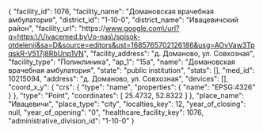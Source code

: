 {
    "facility_id": 1076,
    "facility_name": "Домановская врачебная амбулатория",
    "district_id": "1-10-0",
    "district_name": "Ивацевичский район",
    "facility_url": "https:\/\/www.google.com\/url?q=https:\/\/ivacemed.by\/o-nas\/spisok-otdelenij&sa=D&source=editors&ust=1685765702126186&usg=AOvVaw3TpqskR-V517j8RbUnp1VN",
    "facility_address": "д. Доманово, ул. Совхозная",
    "facility_type": "Поликлиника",
    "ap_1": "15а",
    "name": "Домановская врачебная амбулатория",
    "state": "public institution",
    "stats": [],
    "med_id": 10215094,
    "address": "д. Доманово, ул. Совхозная",
    "devices": [],
    "coord_x_y": {
        "crs": {
            "type": "name",
            "properties": {
                "name": "EPSG:4326"
            }
        },
        "type": "Point",
        "coordinates": [
            25.4732,
            52.8322
        ]
    },
    "place_name": "Ивацевичи",
    "place_type": "city",
    "localties_key": 12,
    "year_of_closing": null,
    "year_of_opening": "0",
    "healthcare_facility_key": 1076,
    "administrative_division_id": "1-10-0"
}